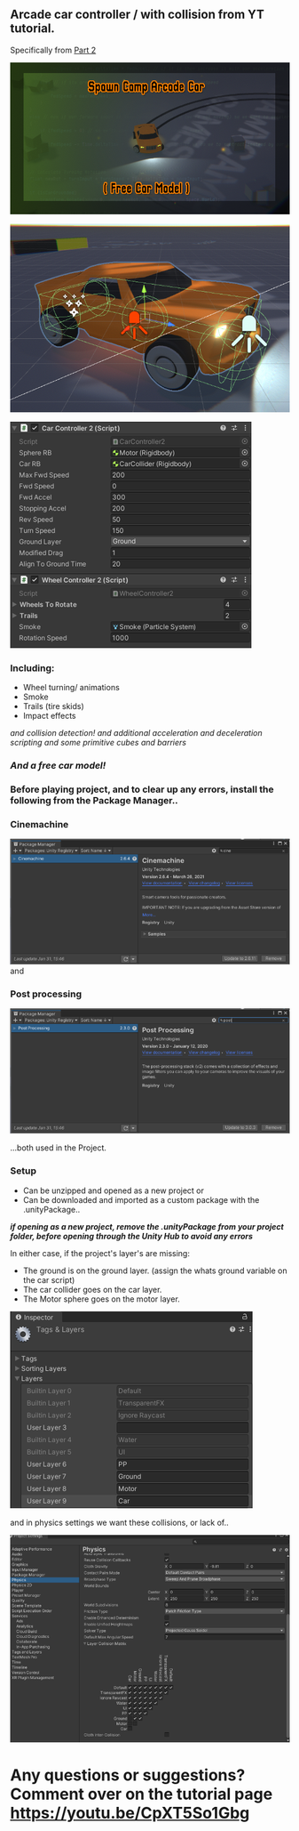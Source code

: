 ## Arcade car controller / with collision from YT tutorial.
Specifically from [Part 2](https://youtu.be/CpXT5So1Gbg)

![Free Car](https://github.com/SpawnCampGames/ArcadeCarController/blob/main/readme/SpawnCampArcadeCarController.png)

![logo](https://github.com/SpawnCampGames/ArcadeCarController/blob/main/readme/carsetup.png)

![Inspector](https://github.com/SpawnCampGames/ArcadeCarController/blob/main/readme/inspector.png)
 

### Including:
- Wheel turning/ animations
- Smoke
- Trails (tire skids)
- Impact effects

*and collision detection!*
*and additional acceleration and deceleration scripting*
*and some primitive cubes and barriers*
### *And a free car model!*

### Before playing project, and to clear up any errors, install the following from the Package Manager..

### Cinemachine
![Package Manager > Cinemachine](https://github.com/SpawnCampGames/ArcadeCarController/blob/main/readme/cinemachine.png)
and
### Post processing
![Package Manager > PostProcessing](https://github.com/SpawnCampGames/ArcadeCarController/blob/main/readme/postprocessing.png)

...both used in the Project.

### Setup

- Can be unzipped and opened as a new project or
- Can be downloaded and imported as a custom package 
with the .unityPackage..

***if opening as a new project, 
remove the .unityPackage from your project folder, 
before opening through the Unity Hub to avoid any errors***

In either case, if the project's layer's are missing:

- The ground is on the ground layer. (assign the whats ground variable on the car script)
- The car collider goes on the car layer.
- The Motor sphere goes on the motor layer.

![Layers](https://github.com/SpawnCampGames/ArcadeCarController/blob/main/readme/tags.png)

and in physics settings we want these collisions, or lack of..

![Collision Matrix](https://github.com/SpawnCampGames/ArcadeCarController/blob/main/readme/projsettings.png)

# Any questions or suggestions? Comment over on the tutorial page https://youtu.be/CpXT5So1Gbg


